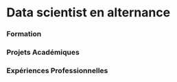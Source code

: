 # Data scientist en alternance

### Formation 

### Projets Académiques

### Expériences Professionnelles
